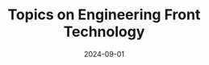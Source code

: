 ---
title: "Topics on Engineering Front Technology"
collection: teaching
type: "Fall"
permalink: /teaching/2024-fall
venue: Graduate Course
date: 2024-09-01
---